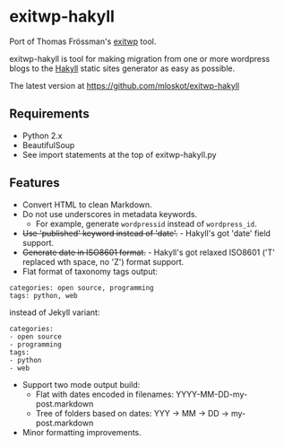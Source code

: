 # exitwp-hakyll

Port of Thomas Frössman's [exitwp](https://github.com/thomasf/exitwp) tool.

exitwp-hakyll is tool for making migration from one or more wordpress blogs to the [Hakyll](https://jaspervdj.be/hakyll/) static sites generator as easy as possible.

The latest version at https://github.com/mloskot/exitwp-hakyll

## Requirements

* Python 2.x
* BeautifulSoup
* See import statements at the top of exitwp-hakyll.py 

## Features

* Convert HTML to clean Markdown.
* Do not use underscores in metadata keywords.
    * For example, generate `wordpressid` instead of `wordpress_id`.
* <strike>Use 'published' keyword instead of 'date'.</strike> - Hakyll's got 'date' field support.
* <strike>Generate date in ISO8601 format.</strike> - Hakyll's got relaxed ISO8601 ('T' replaced wth space, no 'Z') format support.
* Flat format of taxonomy tags output:
```
categories: open source, programming
tags: python, web
```
instead of Jekyll variant:
```
categories:
- open source
- programming
tags:
- python
- web
```
* Support two mode output build:
    * Flat with dates encoded in filenames: YYYY-MM-DD-my-post.markdown
    * Tree of folders based on dates: YYY -> MM -> DD -> my-post.markdown
* Minor formatting improvements.
